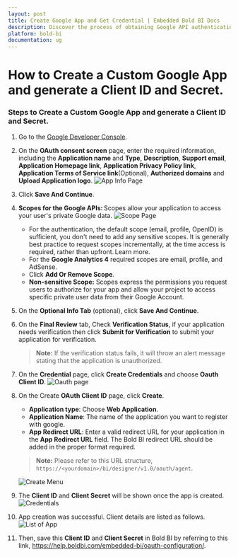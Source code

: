 ```yaml
---
layout: post
title: Create Google App and Get Credential | Embedded Bold BI Docs
description: Discover the process of obtaining Google API authentication by creating an app and acquiring client ID and secret for OAuth client ID credentials.
platform: bold-bi
documentation: ug 
---
```


# How to Create a Custom Google App and generate a Client ID and Secret.

### Steps to Create a Custom Google App and generate a Client ID and Secret.

1. Go to the [Google Developer Console](https://console.cloud.google.com/).
2. On the **OAuth consent screen** page, enter the required information, including the **Application name** and **Type**, **Description**, **Support email**, **Application Homepage link**, **Application Privacy Policy link**, **Application Terms of Service link**(Optional), **Authorized domains** and **Upload Application logo**.
![App Info Page](/static/assets/faq/images/app.png)
3. Click **Save And Continue**.
4. **Scopes for the Google APIs:** Scopes allow your application to access your user's private Google data.
![Scope Page](/static/assets/faq/images/scope.png)
   * For the authentication, the default scope (email, profile, OpenID) is sufficient, you don't need to add any sensitive scopes. It is generally best practice to request scopes incrementally, at the time access is required, rather than upfront. Learn more.
   * For the **Google Analytics 4** required scopes are email, profile, and AdSense.
   * Click **Add Or Remove Scope**.
   * **Non-sensitive Scope:** Scopes express the permissions you request users to authorize for your app and allow your project to access specific private user data from their Google Account.
5. On the **Optional Info Tab**  (optional), click **Save And Continue**.
6. On the **Final Review** tab, Check **Verification Status**, if your application needs verification then click **Submit for Verification** to submit your application for verification.

   > **Note:** If the verification status fails, it will throw an alert message stating that the application is unauthorized.

7. On the **Credential** page, click **Create Credentials** and choose **Oauth Client ID**.
![Oauth page](/static/assets/faq/images/oauthpage.png)
8. On the Create **OAuth Client ID** page, click **Create**.
    * **Application type**: Choose **Web Application**.
    * **Application Name**: The name of the application you want to register with google.
    * **App Redirect URL**: Enter a valid redirect URL for your application in the **App Redirect URL** field. The Bold BI redirect URL should be added in the proper format required.

   > **Note:** Please refer to this URL structure, `https://<yourdomain>/bi/designer/v1.0/oauth/agent`.

   ![Create Menu](/static/assets/faq/images/createmenu.png)
9. The **Client ID** and **Client Secret** will be shown once the app is created.
![Credentials](/static/assets/faq/images/credential.png)
10. App creation was successful. Client details are listed as follows.
![List of App](/static/assets/faq/images/list.png)
11. Then, save this **Client ID** and **Client Secret** in Bold BI by referring to this link, 
https://help.boldbi.com/embedded-bi/oauth-configuration/.

